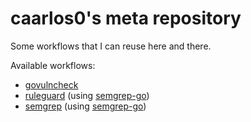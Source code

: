 # caarlos0's meta repository

Some workflows that I can reuse here and there.

Available workflows:

- [govulncheck](./.github/workflows/govulncheck.yml)
- [ruleguard](./.github/workflows/ruleguard.yml) (using [semgrep-go][semgrep-go])
- [semgrep](./.github/workflows/semgrep.yml) (using [semgrep-go][semgrep-go])


[semgrep-go]: https://github.com/dgryski/semgrep-go
